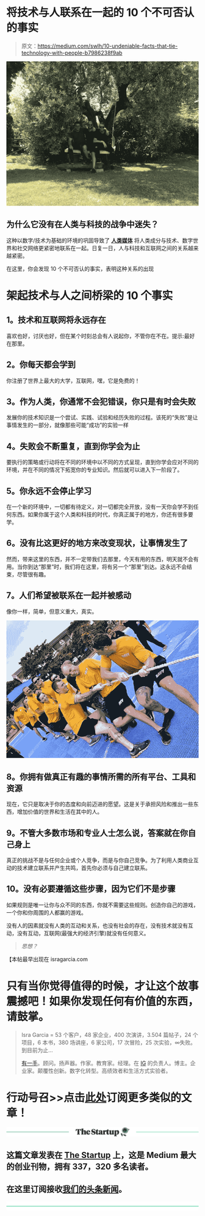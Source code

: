 # 将技术与人联系在一起的 10 个不可否认的事实

> 原文：<https://medium.com/swlh/10-undeniable-facts-that-tie-technology-with-people-b7986238f9ab>

![](img/61184dbe989ae2f4cb355d86bfe00b6d.png)

## 为什么它没有在人类与科技的战争中迷失？

这种以数字/技术为基础的环境的巩固导致了 [**人类媒体**](https://www.youtube.com/watch?v=ditHzlnUheg) 将人类成分与技术、数字世界和社交网络更紧密地联系在一起。日复一日，人与科技和互联网之间的关系越来越紧密。

在这里，你会发现 10 个不可否认的事实，表明这种关系的出现

# 架起技术与人之间桥梁的 10 个事实

## **1。技术和互联网将永远存在**

喜欢也好，讨厌也好，但在某个时刻总会有人说起你，不管你在不在。提示:最好在那里。

## **2。你每天都会学到**

你注册了世界上最大的大学，互联网，嘿，它是免费的！

## **3。作为人类，你通常不会犯错误，你只是有时会失败**

发展你的技术知识是一个尝试、实践、试验和经历失败的过程。该死的“失败”是让事情发生的一部分，就像那些可能“成功”的实验一样

## **4。失败会不断重复，直到你学会为止**

要执行的策略或行动将在不同的环境中以不同的方式呈现，直到你学会应对不同的环境，并在不同的情况下拓宽你的专业知识。然后就可以进入下一阶段了。

## **5。你永远不会停止学习**

在一个新的环境中，一切都有待定义，对一切都完全开放，没有一天你会学不到任何东西。如果你属于这个人类和科技的时代，你真正属于的地方，你还有很多要学。

## **6。没有比这更好的地方来改变现状，让事情发生了**

然而，带来这里的东西，并不一定带我们去那里，今天有用的东西，明天就不会有用。当你到达“那里”时，我们将在这里，将有另一个“那里”到达。这永远不会结束，尽管很有趣。

## **7。人们希望被联系在一起并被感动**

像你一样，简单，但意义重大，真实。

![](img/876cd3f0f6bdcae73eca692f9d852721.png)

## **8。你拥有做真正有趣的事情所需的所有平台、工具和资源**

现在，它只是取决于你的态度和向前迈进的愿望。这是关于承担风险和推出一些东西，增加价值的世界和生活在其中的人。

## 9。不管大多数市场和专业人士怎么说，答案就在你自己身上

真正的挑战不是与任何企业或个人竞争，而是与你自己竞争。为了利用人类商业互动的技术建立联系并产生共鸣，首先你必须与自己建立联系。

## 10。没有必要遵循这些步骤，因为它们不是步骤

如果规则是唯一让你与众不同的东西，你就不需要这些规则。创造你自己的游戏，一个你和你周围的人都赢的游戏。

没有人的因素就没有人类的互动和关系，也没有社会的存在，没有技术就没有互动，没有互动，互联网(最强大的经济引擎)就没有任何意义。

> *思想？*

【本帖最早出现在 isragarcia.com[](https://isragarcia.com/10-undeniable-facts-that-tie-the-online-world-with-people)

# 只有当你觉得值得的时候，才让这个故事震撼吧！如果你发现任何有价值的东西，请鼓掌。

> Isra Garcia = 53 个客户，48 家企业，400 次演讲，3.504 篇帖子，24 个项目，6 本书，380 场讲座，6 家公司，17 次冒险，25 次实验，∞失败。到目前为止…
> 
> [有一手](https://isragarcia.com/wp/marketer)。顾问。扬声器。作家。教育家。经理。在 [IG](http://thisisig.com) 的负责人。博主。企业家。颠覆性创新。数字化转型。高绩效者和生活方式实验者。

# 行动号召>>点击[此处](http://feeds.feedburner.com/isragarcia)订阅更多类似的文章！

[![](img/308a8d84fb9b2fab43d66c117fcc4bb4.png)](https://medium.com/swlh)

## 这篇文章发表在 [The Startup](https://medium.com/swlh) 上，这是 Medium 最大的创业刊物，拥有 337，320 多名读者。

## 在这里订阅接收[我们的头条新闻](http://growthsupply.com/the-startup-newsletter/)。

[![](img/b0164736ea17a63403e660de5dedf91a.png)](https://medium.com/swlh)